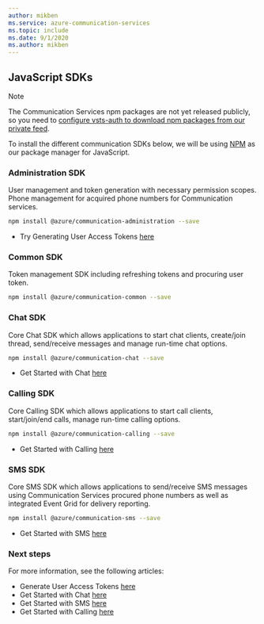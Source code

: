 ```yaml
---
author: mikben
ms.service: azure-communication-services
ms.topic: include
ms.date: 9/1/2020
ms.author: mikben
---
```


## JavaScript SDKs

> [!NOTE]
>
> The Communication Services npm packages are not yet released publicly, so you need to [configure vsts-auth to download npm packages from our private feed](https://dev.azure.com/azure-sdk/internal/_packaging?_a=connect&feed=azure-sdk-for-js-pr).

To install the different communication SDKs below, we will be using [NPM](https://www.npmjs.com/) as our package manager for JavaScript.

### Administration SDK
   User management and token generation with necessary permission scopes. Phone management for acquired phone numbers for Communication services.
   
   ```bash
   npm install @azure/communication-administration --save
   ```
- Try Generating User Access Tokens [here](../user-access-tokens.md)

### Common SDK
   Token management SDK including refreshing tokens and procuring user token.
   
   ```bash
   npm install @azure/communication-common --save
   ```

### Chat SDK
   Core Chat SDK which allows applications to start chat clients, create/join thread, send/receive messages and manage run-time chat options.
   
   ```bash
   npm install @azure/communication-chat --save
   ```
- Get Started with Chat [here](../chat/get-started-with-chat.md)

### Calling SDK
   Core Calling SDK which allows applications to start call clients, start/join/end calls, manage run-time calling options.
   
   ```bash
   npm install @azure/communication-calling --save
   ```
- Get Started with Calling [here](../voice-video-calling/javascript.md)

### SMS SDK
   Core SMS SDK which allows applications to send/receive SMS messages using Communication Services procured phone numbers as well as integrated Event Grid for delivery reporting.
   
   ```bash
   npm install @azure/communication-sms --save
   ```
- Get Started with SMS [here](../telephony-sms/send-sms.md)

### Next steps

For more information, see the following articles:
- Generate User Access Tokens [here](../user-access-tokens.md)
- Get Started with Chat [here](../chat/get-started-with-chat.md)
- Get Started with SMS [here](../telephony-sms/send-sms.md)
- Get Started with Calling [here](../voice-video-calling/javascript.md)

